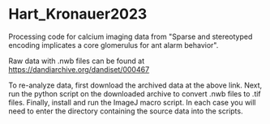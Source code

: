 # Hart_Kronauer2023
Processing code for calcium imaging data from "Sparse and stereotyped encoding implicates a core glomerulus for ant alarm behavior".

Raw data with .nwb files can be found at https://dandiarchive.org/dandiset/000467

To re-analyze data, first download the archived data at the above link. Next, run the python script on the downloaded archive to convert .nwb files to .tif files. Finally, install and run the ImageJ macro script. In each case you will need to enter the directory containing the source data into the scripts.
